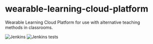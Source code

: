 # wearable-learning-cloud-platform
Wearable Learning Cloud Platform for use with alternative teaching methods in classrooms.

![Jenkins](https://img.shields.io/jenkins/s/http/jenkins.embodied.wpi.edu/job/WLCP.svg)
![Jenkins tests](https://img.shields.io/jenkins/t/http/jenkins.embodied.wpi.edu/job/WLCP.svg)
